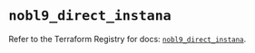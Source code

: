 # `nobl9_direct_instana`

Refer to the Terraform Registry for docs: [`nobl9_direct_instana`](https://registry.terraform.io/providers/nobl9/nobl9/0.22.0/docs/resources/direct_instana).

